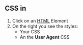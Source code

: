 ## CSS in
1. Click on an [HTML](contents-html.md) Element
2. On the right you see the styles:
	- Your CSS
	- An the **User Agent** CSS 

